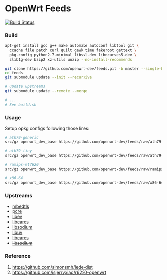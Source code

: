 # OpenWrt Feeds

[![Build Status](https://travis-ci.org/openwrt-dev/feeds.svg?branch=master)](https://travis-ci.org/openwrt-dev/feeds)

### Build

```bash
apt-get install gcc g++ make automake autoconf libtool git \
  ccache file patch curl quilt gawk time fakeroot gettext \
  pkg-config python2.7-minimal libssl-dev libncurses5-dev \
  zlib1g-dev bzip2 xz-utils unzip --no-install-recommends

git clone https://github.com/openwrt-dev/feeds.git -b master --single-branch
cd feeds
git submodule update --init --recursive

# update upstreams
git submodule update --remote --merge

# ...
# See build.sh
```

### Usage

Setup opkg configs following those lines:
```bash
# ath79-generic
src/gz openwrt_dev_base https://github.com/openwrt-dev/feeds/raw/ath79-generic/base

# ath79-tiny
src/gz openwrt_dev_base https://github.com/openwrt-dev/feeds/raw/ath79-tiny/base

# ramips-mt7620
src/gz openwrt_dev_base https://github.com/openwrt-dev/feeds/raw/ramips-mt7620/base

# x86-64
src/gz openwrt_dev_base https://github.com/openwrt-dev/feeds/raw/x86-64/base
```

### Upstreams

- [mbedtls](https://github.com/shadowsocks/openwrt-feeds/tree/master/base/mbedtls)
- [pcre](https://github.com/shadowsocks/openwrt-feeds/tree/master/packages/pcre)
- [libev](https://github.com/shadowsocks/openwrt-feeds/tree/master/packages/libev)
- [libcares](https://github.com/shadowsocks/openwrt-feeds/tree/master/packages/libcares)
- [libsodium](https://github.com/shadowsocks/openwrt-feeds/tree/master/packages/libsodium)
- [libuv](https://github.com/openwrt/packages/tree/master/libs/libuv)
- ~~[libcares](https://github.com/openwrt/packages/tree/master/libs/c-ares)~~
- ~~[libsodium](https://github.com/openwrt/packages/tree/master/libs/libsodium)~~

### Reference

1. https://github.com/simonsmh/lede-dist
2. https://github.com/isjerryxiao/r6220-openwrt
